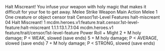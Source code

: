 <ability>
  <name>Halt Miscreant!</name>
  <flavor>You infuse your weapon with holy magic that makes it difficult for your foe to get away.</flavor>
  <keywords>
    <keyword>Melee</keyword>
    <keyword>Strike</keyword>
    <keyword>Weapon</keyword>
  </keywords>
  <type>Main Action</type>
  <distance>Melee 1</distance>
  <target>One creature or object</target>
  <metadata>
    <class>censor</class>
    <feature_type>trait</feature_type>
    <file_dpath>Censor/1st-Level Features</file_dpath>
    <item_id>halt-miscreant</item_id>
    <item_index>04</item_index>
    <item_name>Halt Miscreant!</item_name>
    <level>1</level>
    <scc>mcdm.heroes.v1:feature.trait.censor.1st-level-feature:halt-miscreant</scc>
    <scdc>1.1.1:13.1.7.1:04</scdc>
    <source>mcdm.heroes.v1</source>
    <type>feature/trait/censor/1st-level-feature</type>
  </metadata>
  <effects>
    <effect type="roll">
      <roll>Power Roll + Might</roll>
      <t1>2 + M holy damage; P &lt; WEAK, slowed (save ends)</t1>
      <t2>5 + M holy damage; P &lt; AVERAGE, slowed (save ends)</t2>
      <t3>7 + M holy damage; P &lt; STRONG, slowed (save ends)</t3>
    </effect>
  </effects>
</ability>
